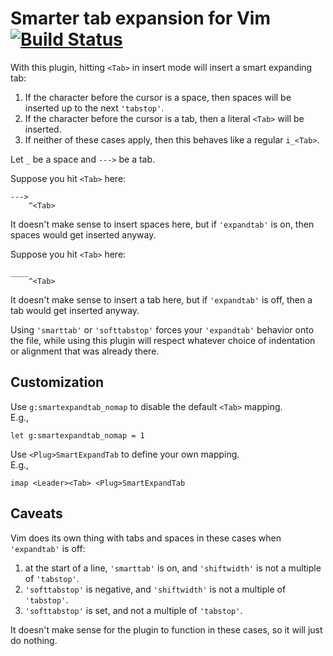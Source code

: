 # Smarter tab expansion for Vim [![Build Status][1]][2]

With this plugin, hitting `<Tab>` in insert mode will insert a smart expanding
tab:

1. If the character before the cursor is a space, then spaces will be inserted
   up to the next `'tabstop'`.
2. If the character before the cursor is a tab, then a literal `<Tab>` will be
   inserted.
3. If neither of these cases apply, then this behaves like a regular `i_<Tab>`.

Let `_` be a space and `--->` be a tab.

Suppose you hit `<Tab>` here:

```
--->
    ^<Tab>
```

It doesn't make sense to insert spaces here, but if `'expandtab'` is on, then
spaces would get inserted anyway.

Suppose you hit `<Tab>` here:

```
____
    ^<Tab>
```

It doesn't make sense to insert a tab here, but if `'expandtab'` is off, then
a tab would get inserted anyway.

Using `'smarttab'` or `'softtabstop'` forces your `'expandtab'` behavior onto
the file, while using this plugin will respect whatever choice of indentation or
alignment that was already there.

## Customization

Use `g:smartexpandtab_nomap` to disable the default `<Tab>` mapping.\
E.g.,
```
let g:smartexpandtab_nomap = 1
```

Use `<Plug>SmartExpandTab` to define your own mapping.\
E.g.,
```
imap <Leader><Tab> <Plug>SmartExpandTab
```

## Caveats

Vim does its own thing with tabs and spaces in these cases when
`'expandtab'` is off:

1. at the start of a line, `'smarttab'` is on, and `'shiftwidth'` is not
   a multiple of `'tabstop'`.
2. `'softtabstop'` is negative, and `'shiftwidth'` is not a multiple of
   `'tabstop'`.
3. `'softtabstop'` is set, and not a multiple of `'tabstop'`.

It doesn't make sense for the plugin to function in these cases, so it will
just do nothing.

[1]: https://travis-ci.com/chaoren/vim-smartexpandtab.svg?branch=master
[2]: https://travis-ci.com/chaoren/vim-smartexpandtab
